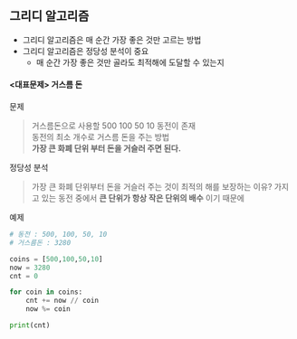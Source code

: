 ## 그리디 알고리즘

- 그리디 알고리즘은 매 순간 가장 좋은 것만 고르는 방법
- 그리디 알고리즘은 정당성 분석이 중요
    - 매 순간 가장 좋은 것만 골라도 최적해에 도달할 수 있는지

#### <대표문제> 거스름 돈
문제
>거스름돈으로 사용할 500 100 50 10 동전이 존재  
>동전의 최소 개수로 거스름 돈을 주는 방법  
>**가장 큰 화폐 단위 부터 돈을 거슬러 주면 된다.**

정당성 분석
>가장 큰 화폐 단위부터 돈을 거슬러 주는 것이 최적의 해를 보장하는 이유?
>가지고 있는 동전 중에서 **큰 단위가 항상 작은 단위의 배수** 이기 때문에

예제  

```python
# 동전 : 500, 100, 50, 10  
# 거스름돈 : 3280

coins = [500,100,50,10]
now = 3280
cnt = 0

for coin in coins:
    cnt += now // coin
    now %= coin

print(cnt)
```
